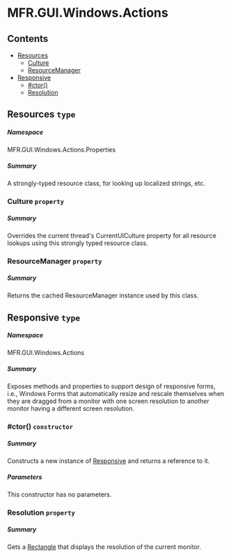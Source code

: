 <a name='assembly'></a>
# MFR.GUI.Windows.Actions

## Contents

- [Resources](#T-MFR-GUI-Windows-Actions-Properties-Resources 'MFR.GUI.Windows.Actions.Properties.Resources')
  - [Culture](#P-MFR-GUI-Windows-Actions-Properties-Resources-Culture 'MFR.GUI.Windows.Actions.Properties.Resources.Culture')
  - [ResourceManager](#P-MFR-GUI-Windows-Actions-Properties-Resources-ResourceManager 'MFR.GUI.Windows.Actions.Properties.Resources.ResourceManager')
- [Responsive](#T-MFR-GUI-Windows-Actions-Responsive 'MFR.GUI.Windows.Actions.Responsive')
  - [#ctor()](#M-MFR-GUI-Windows-Actions-Responsive-#ctor-System-Drawing-Rectangle- 'MFR.GUI.Windows.Actions.Responsive.#ctor(System.Drawing.Rectangle)')
  - [Resolution](#P-MFR-GUI-Windows-Actions-Responsive-Resolution 'MFR.GUI.Windows.Actions.Responsive.Resolution')

<a name='T-MFR-GUI-Windows-Actions-Properties-Resources'></a>
## Resources `type`

##### Namespace

MFR.GUI.Windows.Actions.Properties

##### Summary

A strongly-typed resource class, for looking up localized strings, etc.

<a name='P-MFR-GUI-Windows-Actions-Properties-Resources-Culture'></a>
### Culture `property`

##### Summary

Overrides the current thread's CurrentUICulture property for all
  resource lookups using this strongly typed resource class.

<a name='P-MFR-GUI-Windows-Actions-Properties-Resources-ResourceManager'></a>
### ResourceManager `property`

##### Summary

Returns the cached ResourceManager instance used by this class.

<a name='T-MFR-GUI-Windows-Actions-Responsive'></a>
## Responsive `type`

##### Namespace

MFR.GUI.Windows.Actions

##### Summary

Exposes methods and properties to support design of responsive forms, i.e.,
Windows Forms that automatically resize and rescale themselves when they are
dragged from a monitor with one screen resolution to another monitor having a
different screen resolution.

<a name='M-MFR-GUI-Windows-Actions-Responsive-#ctor-System-Drawing-Rectangle-'></a>
### #ctor() `constructor`

##### Summary

Constructs a new instance of
[Responsive](#T-MFR-GUI-Windows-Actions-Responsive 'MFR.GUI.Windows.Actions.Responsive') and returns a reference to
it.

##### Parameters

This constructor has no parameters.

<a name='P-MFR-GUI-Windows-Actions-Responsive-Resolution'></a>
### Resolution `property`

##### Summary

Gets a [Rectangle](http://msdn.microsoft.com/query/dev14.query?appId=Dev14IDEF1&l=EN-US&k=k:System.Drawing.Rectangle 'System.Drawing.Rectangle') that displays the resolution
of the current monitor.
